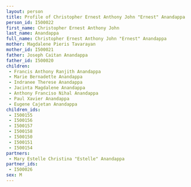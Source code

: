 ```yaml
---
layout: person
title: Profile of Christopher Ernest Anthony John "Ernest" Anandappa
person_id: I500022
first_name: Christopher Ernest Anthony John
last_name: Anandappa
full_name: Christopher Ernest Anthony John "Ernest" Anandappa
mother: Magdalene Pieris Tavarayan
mother_id: I500021
father: Joseph Caitan Anandappa
father_id: I500020
children:
 - Francis Anthony Ranjith Anandappa
 - Marie Bernadette Anandappa
 - Indranee Therese Anandappa
 - Jacinta Magdalene Anandappa
 - Anthony Franciso Nihal Anandappa
 - Paul Xavier Anandappa
 - Eugene Cajetan Anandappa
children_ids:
 - I500155
 - I500156
 - I500157
 - I500158
 - I500150
 - I500151
 - I500154
partners:
 - Mary Estelle Christina "Estelle" Anandappa
partner_ids:
 - I500026
sex: M
---
```


